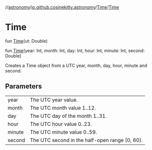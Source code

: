//[astronomy](../../../index.md)/[io.github.cosinekitty.astronomy](../index.md)/[Time](index.md)/[Time](-time.md)

# Time

fun [Time](-time.md)(ut: Double)

fun [Time](-time.md)(year: Int, month: Int, day: Int, hour: Int, minute: Int, second: Double)

Creates a Time object from a UTC year, month, day, hour, minute and second.

## Parameters

| | |
|---|---|
| year | The UTC year value. |
| month | The UTC month value 1..12. |
| day | The UTC day of the month 1..31. |
| hour | The UTC hour value 0..23. |
| minute | The UTC minute value 0..59. |
| second | The UTC second in the half-open range [0, 60). |

